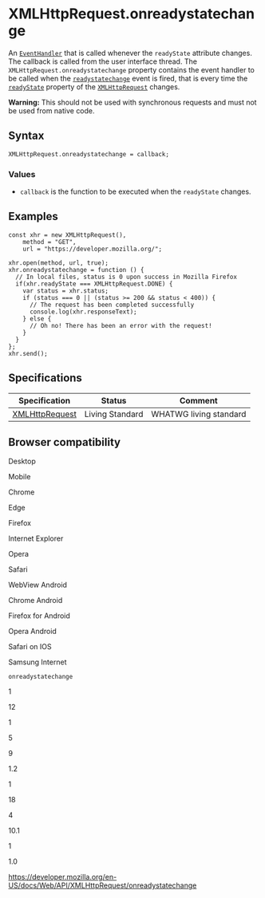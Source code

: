 XMLHttpRequest.onreadystatechange
=================================

An [`EventHandler`](https://developer.mozilla.org/en-US/docs/Web/Events/Event_handlers) that is called whenever the `readyState` attribute changes. The callback is called from the user interface thread. The `XMLHttpRequest.onreadystatechange` property contains the event handler to be called when the [`readystatechange`](../document/readystatechange_event) event is fired, that is every time the [`readyState`](readystate) property of the [`XMLHttpRequest`](../xmlhttprequest) changes.

**Warning:** This should not be used with synchronous requests and must not be used from native code.

Syntax
------

    XMLHttpRequest.onreadystatechange = callback;

### Values

-   `callback` is the function to be executed when the `readyState` changes.

Examples
--------

    const xhr = new XMLHttpRequest(),
        method = "GET",
        url = "https://developer.mozilla.org/";

    xhr.open(method, url, true);
    xhr.onreadystatechange = function () {
      // In local files, status is 0 upon success in Mozilla Firefox
      if(xhr.readyState === XMLHttpRequest.DONE) {
        var status = xhr.status;
        if (status === 0 || (status >= 200 && status < 400)) {
          // The request has been completed successfully
          console.log(xhr.responseText);
        } else {
          // Oh no! There has been an error with the request!
        }
      }
    };
    xhr.send();

Specifications
--------------

<table><thead><tr class="header"><th>Specification</th><th>Status</th><th>Comment</th></tr></thead><tbody><tr class="odd"><td><a href="https://xhr.spec.whatwg.org/#handler-xhr-onreadystatechange">XMLHttpRequest</a></td><td><span class="spec-living">Living Standard</span></td><td>WHATWG living standard</td></tr></tbody></table>

Browser compatibility
---------------------

Desktop

Mobile

Chrome

Edge

Firefox

Internet Explorer

Opera

Safari

WebView Android

Chrome Android

Firefox for Android

Opera Android

Safari on IOS

Samsung Internet

`onreadystatechange`

1

12

1

5

9

1.2

1

18

4

10.1

1

1.0

<a href="https://developer.mozilla.org/en-US/docs/Web/API/XMLHttpRequest/onreadystatechange" class="_attribution-link">https://developer.mozilla.org/en-US/docs/Web/API/XMLHttpRequest/onreadystatechange</a>
